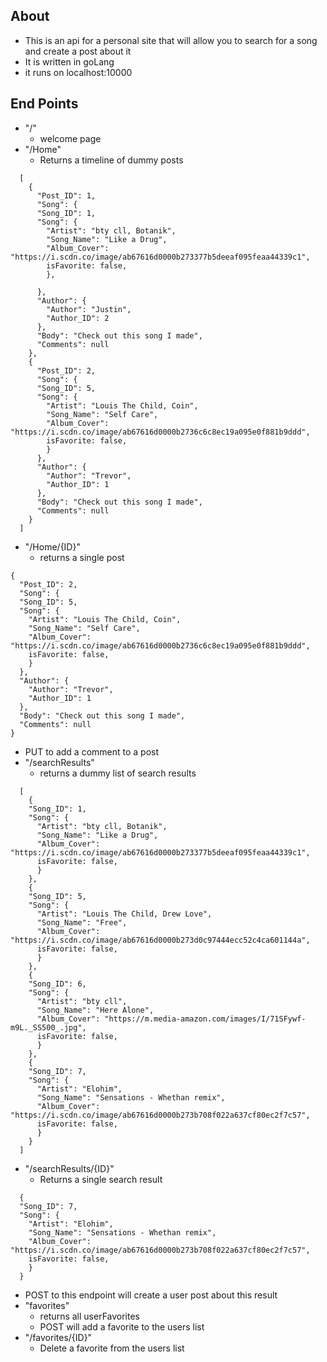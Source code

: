 ## About
  - This is an api for a personal site that will allow you to search for a song and create a post about it
  - It is written in goLang
  - it runs on localhost:10000
## End Points
- "/" 
  -  welcome page
- "/Home"
  - Returns a timeline of dummy posts
```
  [
    {
      "Post_ID": 1,
      "Song": {
      "Song_ID": 1,
      "Song": {
        "Artist": "bty cll, Botanik",
        "Song_Name": "Like a Drug",
        "Album_Cover": "https://i.scdn.co/image/ab67616d0000b273377b5deeaf095feaa44339c1",
        isFavorite: false,
        },
        
      },
      "Author": {
        "Author": "Justin",
        "Author_ID": 2
      },
      "Body": "Check out this song I made",
      "Comments": null
    },
    {
      "Post_ID": 2,
      "Song": {
      "Song_ID": 5,
      "Song": {
        "Artist": "Louis The Child, Coin",
        "Song_Name": "Self Care",
        "Album_Cover": "https://i.scdn.co/image/ab67616d0000b2736c6c8ec19a095e0f881b9ddd",
        isFavorite: false,
        }
      },
      "Author": {
        "Author": "Trevor",
        "Author_ID": 1
      },
      "Body": "Check out this song I made",
      "Comments": null
    }
  ]
```
  
-  "/Home/{ID}"
   -  returns a single post
  ```
  {
    "Post_ID": 2,
    "Song": {
    "Song_ID": 5,
    "Song": {
      "Artist": "Louis The Child, Coin",
      "Song_Name": "Self Care",
      "Album_Cover": "https://i.scdn.co/image/ab67616d0000b2736c6c8ec19a095e0f881b9ddd",
      isFavorite: false,
      }
    },
    "Author": {
      "Author": "Trevor",
      "Author_ID": 1
    },
    "Body": "Check out this song I made",
    "Comments": null
  }
  ```
   -  PUT to add a comment to a post
-  "/searchResults" 
   -  returns a dummy list of search results
```
  [
    {
    "Song_ID": 1,
    "Song": {
      "Artist": "bty cll, Botanik",
      "Song_Name": "Like a Drug",
      "Album_Cover": "https://i.scdn.co/image/ab67616d0000b273377b5deeaf095feaa44339c1",
      isFavorite: false,
      }
    },
    {
    "Song_ID": 5,
    "Song": {
      "Artist": "Louis The Child, Drew Love",
      "Song_Name": "Free",
      "Album_Cover": "https://i.scdn.co/image/ab67616d0000b273d0c97444ecc52c4ca601144a",
      isFavorite: false,
      }
    },
    {
    "Song_ID": 6,
    "Song": {
      "Artist": "bty cll",
      "Song_Name": "Here Alone",
      "Album_Cover": "https://m.media-amazon.com/images/I/71SFywf-m9L._SS500_.jpg",
      isFavorite: false,
      }
    },
    {
    "Song_ID": 7,
    "Song": {
      "Artist": "Elohim",
      "Song_Name": "Sensations - Whethan remix",
      "Album_Cover": "https://i.scdn.co/image/ab67616d0000b273b708f022a637cf80ec2f7c57",
      isFavorite: false,
      }
    }
  ]
```
-  "/searchResults/{ID}"
   -  Returns a single search result
```
  {
  "Song_ID": 7,
  "Song": {
    "Artist": "Elohim",
    "Song_Name": "Sensations - Whethan remix",
    "Album_Cover": "https://i.scdn.co/image/ab67616d0000b273b708f022a637cf80ec2f7c57",
    isFavorite: false,
    }
  }
```
   -  POST to this endpoint will create a user post about this result
-  "favorites"
   -  returns all userFavorites
   -  POST will add a favorite to the users list
-  "/favorites/{ID}"
   -  Delete a favorite from the users list


